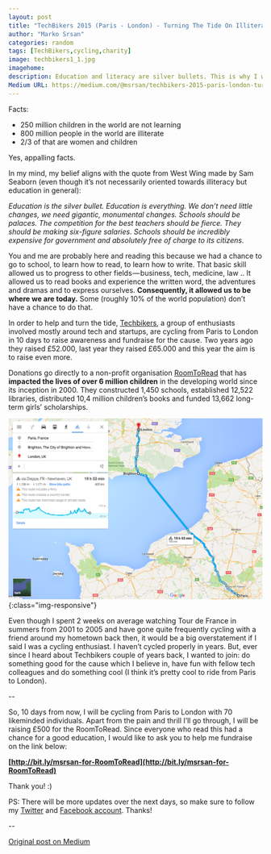 ```yaml
---
layout: post
title: "TechBikers 2015 (Paris - London) - Turning The Tide On Illiteracy"
author: "Marko Srsan"
categories: random
tags: [TechBikers,cycling,charity]
image: techbikers1_1.jpg
imagehome: 
description: Education and literacy are silver bullets. This is why I will ride a bike from Paris to London.
Medium URL: https://medium.com/@msrsan/techbikers-2015-paris-london-turning-the-tide-on-illiteracy-18474d7c979b
---
```

Facts:

- 250 million children in the world are not learning
- 800 million people in the world are illiterate
- 2/3 of that are women and children

Yes, appalling facts.

In my mind, my belief aligns with the quote from West Wing made by Sam Seaborn (even though it’s not necessarily oriented towards illiteracy but education in general):

*Education is the silver bullet. Education is everything. We don’t need little changes, we need gigantic, monumental changes. Schools should be palaces. The competition for the best teachers should be fierce. They should be making six-figure salaries. Schools should be incredibly expensive for government and absolutely free of charge to its citizens.*

You and me are probably here and reading this because we had a chance to go to school, to learn how to read, to learn how to write. That basic skill allowed us to progress to other fields — business, tech, medicine, law .. It allowed us to read books and experience the written word, the adventures and dramas and to express ourselves. **Consequently, it allowed us to be where we are today.** Some (roughly 10% of the world population) don’t have a chance to do that.

In order to help and turn the tide, [Techbikers](http://techbikers.com/), a group of enthusiasts involved mostly around tech and startups, are cycling from Paris to London in 10 days to raise awareness and fundraise for the cause. Two years ago they raised £52.000, last year they raised £65.000 and this year the aim is to raise even more.

Donations go directly to a non-profit organisation [RoomToRead](http://www.roomtoread.org/) that has **impacted the lives of over 6 million children** in the developing world since its inception in 2000. They constructed 1,450 schools, established 12,522 libraries, distributed 10,4 million children’s books and funded 13,662 long-term girls’ scholarships.

![route](../assets/img/techbikers1_2.png){:class="img-responsive"}

Even though I spent 2 weeks on average watching Tour de France in summers from 2001 to 2005 and have gone quite frequently cycling with a friend around my hometown back then, it would be a big overstatement if I said I was a cycling enthusiast. I haven’t cycled properly in years. But, ever since I heard about Techbikers couple of years back, I wanted to join: do something good for the cause which I believe in, have fun with fellow tech colleagues and do something cool (I think it’s pretty cool to ride from Paris to London).

--

So, 10 days from now, I will be cycling from Paris to London with 70 likeminded individuals. Apart from the pain and thrill I’ll go through, I will be raising £500 for the RoomToRead. Since everyone who read this had a chance for a good education, I would like to ask you to help me fundraise on the link below:

**[http://bit.ly/msrsan-for-RoomToRead](http://bit.ly/msrsan-for-RoomToRead)**

Thank you! :)

PS: There will be more updates over the next days, so make sure to follow my [Twitter](http://www.twitter.com/msrsan) and [Facebook account](http://www.facebook.com/msrsan). Thanks!

--

[Original post on Medium](https://medium.com/@msrsan/techbikers-2015-paris-london-turning-the-tide-on-illiteracy-18474d7c979b)